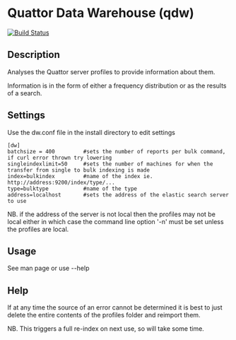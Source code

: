 Quattor Data Warehouse (qdw)
============================

[![Build Status](https://jenkins1.ugent.be/job/Data_warehouse/badge/icon)](http://jenkins1.ugent.be/job/Data_warehouse/)

Description
-----------
Analyses the Quattor server profiles to provide information about them.

Information is in the form of either a frequency distribution or as the results of a search.

Settings
--------
Use the dw.conf file in the install directory to edit settings

    [dw]
    batchsize = 400         #sets the number of reports per bulk command, if curl error thrown try lowering
    singleindexlimit=50     #sets the number of machines for when the transfer from single to bulk indexing is made
    index=bulkindex         #name of the index ie. http://address:9200/index/type/...
    type=bulktype           #name of the type
    address=localhost       #sets the address of the elastic search server to use

NB. if the address of the server is not local then the profiles may not be local either in which case the command line option '-n' must be set unless the profiles are local.

Usage
-----
See man page or use --help

Help
----
If at any time the source of an error cannot be determined it is best to just delete the entire contents of the profiles folder and reimport them.

NB. This triggers a full re-index on next use, so will take some time.

